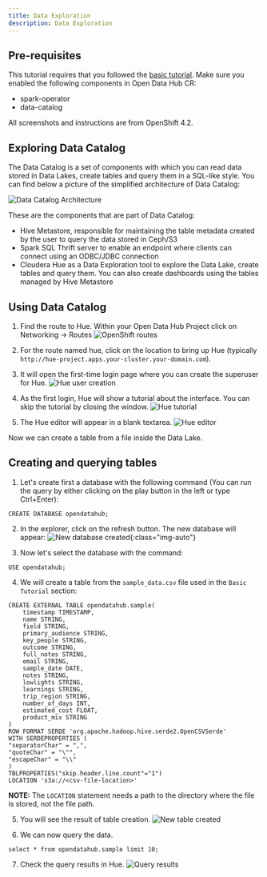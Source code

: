 ```yaml
---
title: Data Exploration
description: Data Exploration
---
```


## Pre-requisites

This tutorial requires that you followed the [basic tutorial](basic-tutorial). Make sure you enabled the following components in Open Data Hub CR:

- spark-operator
- data-catalog

All screenshots and instructions are from OpenShift 4.2.

## Exploring Data Catalog

The Data Catalog is a set of components with which you can
read data stored in Data Lakes, create tables and query them in a SQL-like style. You can find
below a picture of the simplified architecture of Data Catalog:

![Data Catalog Architecture](./architecture.png "Data Catalog Architecture")

These are the components that are part of Data Catalog:

- Hive Metastore, responsible for maintaining the table metadata created by the user to query the data stored in Ceph/S3
- Spark SQL Thrift server to enable an endpoint where clients can connect using an ODBC/JDBC connection
- Cloudera Hue as a Data Exploration tool to explore the Data Lake, create tables and query them. You can
  also create dashboards using the tables managed by Hive Metastore

## Using Data Catalog

1. Find the route to Hue. Within your Open Data Hub Project click on Networking -> Routes
   ![OpenShift routes](./routes.png "OpenShift routes")

2. For the route named hue, click on the location to bring up Hue (typically `http://hue-project.apps.your-cluster.your-domain.com`).

3. It will open the first-time login page where you can create the superuser for Hue.
   ![Hue user creation](./hue-user-creation.png "Hue user creation")

4. As the first login, Hue will show a tutorial about the interface. You can skip the tutorial by closing the window.
   ![Hue tutorial](./tutorial.png "Hue tutorial")

5. The Hue editor will appear in a blank textarea.
   ![Hue editor](./editor.png "Hue editor")

Now we can create a table from a file inside the Data Lake.

## Creating and querying tables

1. Let's create first a database with the following command (You can run the query by either clicking on the play button in the left or type Ctrl+Enter):

```
CREATE DATABASE opendatahub;
```

2. In the explorer, click on the refresh button. The new database will appear:
   ![New database created](./new-database.png "New database created"){:class="img-auto"}

3. Now let's select the database with the command:

```
USE opendatahub;
```

4. We will create a table from the `sample_data.csv` file used in the `Basic Tutorial` section:

```
CREATE EXTERNAL TABLE opendatahub.sample(
    timestamp TIMESTAMP,
    name STRING,
    field STRING,
    primary_audience STRING,
    key_people STRING,
    outcome STRING,
    full_notes STRING,
    email STRING,
    sample_date DATE,
    notes STRING,
    lowlights STRING,
    learnings STRING,
    trip_region STRING,
    number_of_days INT,
    estimated_cost FLOAT,
    product_mix STRING
)
ROW FORMAT SERDE 'org.apache.hadoop.hive.serde2.OpenCSVSerde'
WITH SERDEPROPERTIES (
"separatorChar" = ",",
"quoteChar" = "\"",
"escapeChar" = "\\"
)
TBLPROPERTIES("skip.header.line.count"="1")
LOCATION 's3a://<csv-file-location>'
```

**NOTE:** The `LOCATION` statement needs a path to the directory where the file is stored, not the file path.

5. You will see the result of table creation.
   ![New table created](./table-creation.png "New table created")

6. We can now query the data.

```
select * from opendatahub.sample limit 10;
```

7. Check the query results in Hue.
   ![Query results](./query-results.png "Query results")
